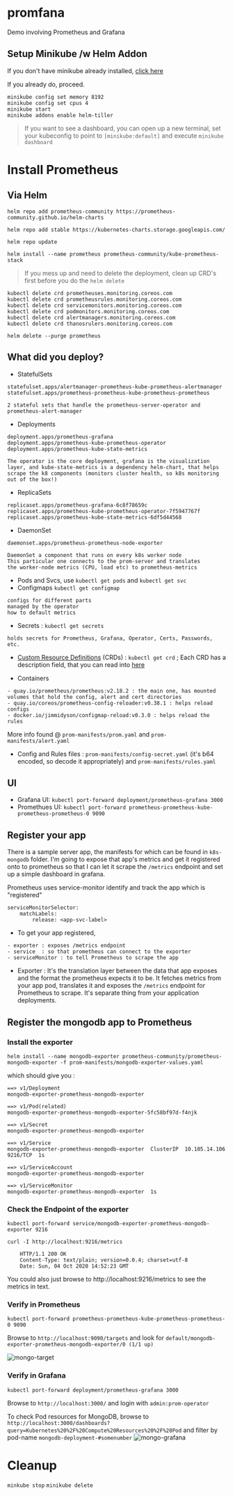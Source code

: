 # promfana
Demo involving Prometheus and Grafana


## Setup Minikube /w Helm Addon
If you don't have minikube already installed, [click here](https://kubernetes.io/docs/tasks/tools/install-minikube/)

If you already do, proceed.
```
minikube config set memory 8192
minikube config set cpus 4
minikube start
minikube addons enable helm-tiller
```
> If you want to see a dashboard, you can open up a new terminal, set your kubeconfig to point to `[minikube:default]` and execute `minikube dashboard`



# Install Prometheus

## Via Helm
```
helm repo add prometheus-community https://prometheus-community.github.io/helm-charts

helm repo add stable https://kubernetes-charts.storage.googleapis.com/

helm repo update

helm install --name prometheus prometheus-community/kube-prometheus-stack

```
> If you mess up and need to delete the deployment, clean up CRD's first before you do the `helm delete`
```
kubectl delete crd prometheuses.monitoring.coreos.com
kubectl delete crd prometheusrules.monitoring.coreos.com
kubectl delete crd servicemonitors.monitoring.coreos.com
kubectl delete crd podmonitors.monitoring.coreos.com
kubectl delete crd alertmanagers.monitoring.coreos.com
kubectl delete crd thanosrulers.monitoring.coreos.com

helm delete --purge prometheus
```

## What did you deploy? 
- StatefulSets
```
statefulset.apps/alertmanager-prometheus-kube-prometheus-alertmanager 
statefulset.apps/prometheus-prometheus-kube-prometheus-prometheus    
```
    2 stateful sets that handle the prometheus-server-operator and prometheus-alert-manager
- Deployments
```
deployment.apps/prometheus-grafana            
deployment.apps/prometheus-kube-prometheus-operator
deployment.apps/prometheus-kube-state-metrics
```
    The operator is the core deployment, grafana is the visualization layer, and kube-state-metrics is a dependency helm-chart, that helps scrape the k8 components (monitors cluster health, so k8s monitoring out of the box!)
- ReplicaSets
```
replicaset.apps/prometheus-grafana-6c8f78659c
replicaset.apps/prometheus-kube-prometheus-operator-7f5947767f
replicaset.apps/prometheus-kube-state-metrics-6df5d44568
```
- DaemonSet
```
daemonset.apps/prometheus-prometheus-node-exporter
```
    DaemonSet a component that runs on every k8s worker node
    This particular one connects to the prom-server and translates
    the worker-node metrics (CPU, load etc) to prometheus-metrics

- Pods and Svcs, use `kubectl get pods` and `kubectl get svc`
- Configmaps `kubectl get configmap`
```
configs for different parts 
managed by the operator
how to default metrics
```
- Secrets : `kubectl get secrets`
```
holds secrets for Prometheus, Grafana, Operator, Certs, Passwords, etc.
```
- [Custom Resource Definitions](https://kubernetes.io/docs/concepts/extend-kubernetes/api-extension/custom-resources/#customresourcedefinitions) (CRDs) : `kubectl get crd` ; Each CRD has a description field, that you can read into [here](https://github.com/prometheus-community/helm-charts/tree/main/charts/kube-prometheus-stack/crds)

- Containers
```
- quay.io/prometheus/prometheus:v2.18.2 : the main one, has mounted volumes that hold the config, alert and cert directories
- quay.io/coreos/prometheus-config-reloader:v0.38.1 : helps reload configs
- docker.io/jimmidyson/configmap-reload:v0.3.0 : helps reload the rules
```
More info found @ `prom-manifests/prom.yaml` and `prom-manifests/alert.yaml`
- Config and Rules files : `prom-manifests/config-secret.yaml` (it's b64 encoded, so decode it appropriately) and `prom-manifests/rules.yaml`

## UI

- Grafana UI: `kubectl port-forward deployment/prometheus-grafana 3000`
- Promethues UI: `kubectl port-forward prometheus-prometheus-kube-prometheus-prometheus-0 9090`

## Register your app
There is a sample server app, the manifests for which can be found in `k8s-mongodb` folder. 
I'm going to expose that app's metrics and get it registered onto to prometheus so 
that I can let it scrape the `/metrics` endpoint and set up a simple dashboard in grafana.

Prometheus uses service-monitor identify and track the app which is "registered"

```
serviceMonitorSelector:
    matchLabels:
        release: <app-svc-label>
```

- To get your app registered, 
```
- exporter : exposes /metrics endpoint
- service  : so that prometheus can connect to the exporter
- serviceMonitor : to tell Prometheus to scrape the app
```

- Exporter : It's the translation layer between the data that app exposes and the format the prometheus expects it to be. It fetches metrics from your app pod, translates it and exposes the `/metrics` endpoint for Prometheus to scrape. It's separate thing from your application deployments.

## Register the mongodb app to Prometheus

### Install the exporter
```
helm install --name mongodb-exporter prometheus-community/prometheus-mongodb-exporter -f prom-manifests/mongodb-exporter-values.yaml
```
which should give you :
```
==> v1/Deployment
mongodb-exporter-prometheus-mongodb-exporter          

==> v1/Pod(related)                                                   
mongodb-exporter-prometheus-mongodb-exporter-5fc58bf97d-f4njk  

==> v1/Secret
mongodb-exporter-prometheus-mongodb-exporter

==> v1/Service
mongodb-exporter-prometheus-mongodb-exporter  ClusterIP  10.105.14.106       9216/TCP  1s

==> v1/ServiceAccount
mongodb-exporter-prometheus-mongodb-exporter

==> v1/ServiceMonitor
mongodb-exporter-prometheus-mongodb-exporter  1s
```

### Check the Endpoint of the exporter
```
kubectl port-forward service/mongodb-exporter-prometheus-mongodb-exporter 9216

curl -I http://localhost:9216/metrics

    HTTP/1.1 200 OK
    Content-Type: text/plain; version=0.0.4; charset=utf-8
    Date: Sun, 04 Oct 2020 14:52:23 GMT
```
You could also just browse to http://localhost:9216/metrics to see the metrics in text.

### Verify in Prometheus
```
kubectl port-forward prometheus-prometheus-kube-prometheus-prometheus-0 9090
```
Browse to `http://localhost:9090/targets` and look for `default/mongodb-exporter-prometheus-mongodb-exporter/0 (1/1 up)`

![mongo-target](assets/mongo-prom-target.png)

### Verify in Grafana
```
kubectl port-forward deployment/prometheus-grafana 3000
```

Browse to `http://localhost:3000/` and login with `admin:prom-operator`

To check Pod resources for MongoDB, browse to 
`
http://localhost:3000/dashboards?query=Kubernetes%20%2F%20Compute%20Resources%20%2F%20Pod
`
and filter by pod-name `mongodb-deployment-#somenumber`
![mongo-grafana](assets/mongo-grafana.png)

# Cleanup
`minkube stop`
`minikube delete`


